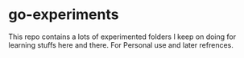 # go-experiments

This repo contains a lots of experimented folders I keep on doing for learning stuffs here and there. For Personal use and later refrences. 
